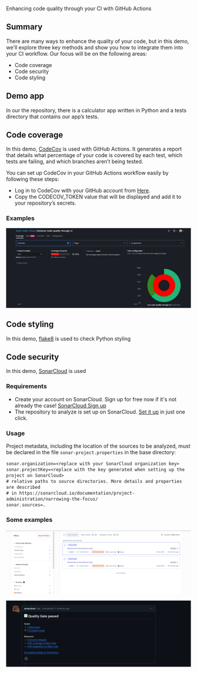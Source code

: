 Enhancing code quality through your CI with GitHub Actions

## Summary

There are many ways to enhance the quality of your code, but in this demo, we'll explore three key methods and show you how to integrate them into your CI workflow. Our focus will be on the following areas:

- Code coverage
- Code security
- Code styling

## Demo app

In our the repository, there is a calculator app written in Python and a tests directory that contains our app’s tests.

## Code coverage

In this demo, [CodeCov](https://about.codecov.io/) is used with GitHub Actions. It generates a report that details what percentage of your code is covered by each test, which tests are failing, and which branches aren’t being tested.

You can set up CodeCov in your GitHub Actions workflow easily by following these steps:

- Log in to CodeCov with your GitHub account from [Here](https://app.codecov.io/login/).
- Copy the CODECOV_TOKEN value that will be displayed and add it to your repository’s secrets.

### Examples

![alt text](image.png)

## Code styling

In this demo, [flake8](https://flake8.pycqa.org/en/latest/) is used to check Python styling

## Code security

In this demo, [SonarCloud](https://www.sonarsource.com/) is used

### Requirements

- Create your account on SonarCloud. Sign up for free now if it's not already the case! [SonarCloud Sign up](https://www.sonarsource.com/products/sonarcloud/signup/?utm_medium=referral&utm_source=github&utm_campaign=sc-signup&utm_content=signup-sonarcloud-listing-x-x&utm_term=ww-psp-x)
- The repository to analyze is set up on SonarCloud. [Set it up](https://sonarcloud.io/projects/create) in just one click.

### Usage

Project metadata, including the location of the sources to be analyzed, must be declared in the file `sonar-project.properties` in the base directory:

```
sonar.organization=<replace with your SonarCloud organization key>
sonar.projectKey=<replace with the key generated when setting up the project on SonarCloud>
# relative paths to source directories. More details and properties are described
# in https://sonarcloud.io/documentation/project-administration/narrowing-the-focus/
sonar.sources=.
```

### Some examples

![alt text](image-1.png)

![alt text](image-2.png)
